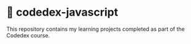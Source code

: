 # 🤖 codedex-javascript

This repository contains my learning projects completed as part of the Codedex course.

